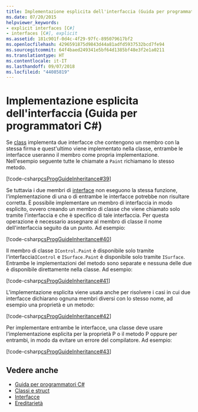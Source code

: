 ```yaml
---
title: Implementazione esplicita dell'interfaccia (Guida per programmatori C#)
ms.date: 07/20/2015
helpviewer_keywords:
- explicit interfaces [C#]
- interfaces [C#], explicit
ms.assetid: 181c901f-0d4c-4f29-97fc-895079617bf2
ms.openlocfilehash: 4296591875d9843d44a81adfd5937532bcd7fe94
ms.sourcegitcommit: 64f4baed249341e5bf64d1385bf48e3f2e1a0211
ms.translationtype: HT
ms.contentlocale: it-IT
ms.lasthandoff: 09/07/2018
ms.locfileid: "44085819"
---
```

# <a name="explicit-interface-implementation-c-programming-guide"></a>Implementazione esplicita dell'interfaccia (Guida per programmatori C#)
Se [class](../../../csharp/language-reference/keywords/class.md) implementa due interfacce che contengono un membro con la stessa firma e quest'ultimo viene implementato nella classe, entrambe le interfacce useranno il membro come propria implementazione. Nell'esempio seguente tutte le chiamate a `Paint` richiamano lo stesso metodo.  
  
 [!code-csharp[csProgGuideInheritance#39](../../../csharp/programming-guide/classes-and-structs/codesnippet/CSharp/explicit-interface-implementation_1.cs)]  
  
 Se tuttavia i due membri di [interface](../../../csharp/language-reference/keywords/interface.md) non eseguono la stessa funzione, l'implementazione di una o di entrambe le interfacce potrebbe non risultare corretta. È possibile implementare un membro di interfaccia in modo esplicito, ovvero creando un membro di classe che viene chiamato solo tramite l'interfaccia e che è specifico di tale interfaccia. Per questa operazione è necessario assegnare al membro di classe il nome dell'interfaccia seguito da un punto. Ad esempio:  
  
 [!code-csharp[csProgGuideInheritance#40](../../../csharp/programming-guide/classes-and-structs/codesnippet/CSharp/explicit-interface-implementation_2.cs)]  
  
 Il membro di classe `IControl.Paint` è disponibile solo tramite l'interfaccia`IControl` e `ISurface.Paint` è disponibile solo tramite `ISurface`. Entrambe le implementazioni del metodo sono separate e nessuna delle due è disponibile direttamente nella classe. Ad esempio:  
  
 [!code-csharp[csProgGuideInheritance#41](../../../csharp/programming-guide/classes-and-structs/codesnippet/CSharp/explicit-interface-implementation_3.cs)]  
  
 L'implementazione esplicita viene usata anche per risolvere i casi in cui due interfacce dichiarano ognuna membri diversi con lo stesso nome, ad esempio una proprietà e un metodo:  
  
 [!code-csharp[csProgGuideInheritance#42](../../../csharp/programming-guide/classes-and-structs/codesnippet/CSharp/explicit-interface-implementation_4.cs)]  
  
 Per implementare entrambe le interfacce, una classe deve usare l'implementazione esplicita per la proprietà P o il metodo P oppure per entrambi, in modo da evitare un errore del compilatore. Ad esempio:  
  
 [!code-csharp[csProgGuideInheritance#43](../../../csharp/programming-guide/classes-and-structs/codesnippet/CSharp/explicit-interface-implementation_5.cs)]  
  
## <a name="see-also"></a>Vedere anche

- [Guida per programmatori C#](../../../csharp/programming-guide/index.md)  
- [Classi e struct](../../../csharp/programming-guide/classes-and-structs/index.md)  
- [Interfacce](../../../csharp/programming-guide/interfaces/index.md)  
- [Ereditarietà](../../../csharp/programming-guide/classes-and-structs/inheritance.md)
